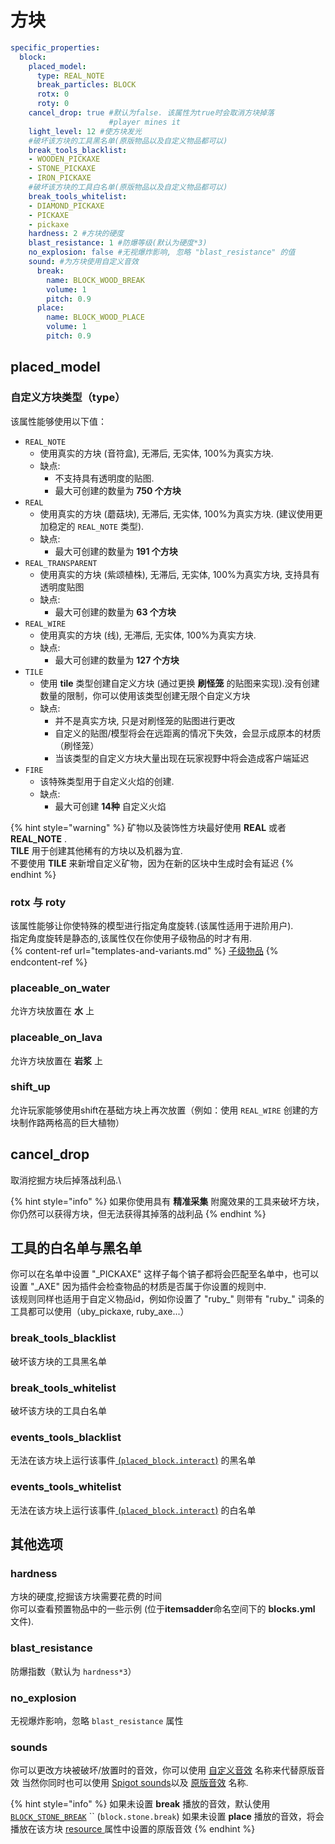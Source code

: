 # 方块

```yaml
specific_properties:
  block:
    placed_model:
      type: REAL_NOTE
      break_particles: BLOCK
      rotx: 0
      roty: 0
    cancel_drop: true #默认为false. 该属性为true时会取消方块掉落
                      #player mines it
    light_level: 12 #使方块发光
    #破坏该方块的工具黑名单(原版物品以及自定义物品都可以)
    break_tools_blacklist:
    - WOODEN_PICKAXE
    - STONE_PICKAXE
    - IRON_PICKAXE
    #破坏该方块的工具白名单(原版物品以及自定义物品都可以)
    break_tools_whitelist:
    - DIAMOND_PICKAXE
    - PICKAXE
    - pickaxe
    hardness: 2 #方块的硬度
    blast_resistance: 1 #防爆等级(默认为硬度*3)
    no_explosion: false #无视爆炸影响, 忽略 "blast_resistance" 的值
    sound: #为方块使用自定义音效
      break:
        name: BLOCK_WOOD_BREAK
        volume: 1
        pitch: 0.9
      place:
        name: BLOCK_WOOD_PLACE
        volume: 1
        pitch: 0.9
```

## placed\_model&#x20;

### 自定义方块类型（type）

该属性能够使用以下值：

* `REAL_NOTE`
  * 使用真实的方块 (音符盒), 无滞后, 无实体, 100%为真实方块.
  * 缺点:&#x20;
    * 不支持具有透明度的贴图.&#x20;
    * 最大可创建的数量为 **750 个方块**
* `REAL`
  * 使用真实的方块 (蘑菇块), 无滞后, 无实体, 100%为真实方块. (建议使用更加稳定的 `REAL_NOTE` 类型).
  * 缺点:&#x20;
    * 最大可创建的数量为 **191 个方块**
* `REAL_TRANSPARENT`
  * 使用真实的方块 (紫颂植株), 无滞后, 无实体, 100%为真实方块, 支持具有透明度贴图
  * 缺点:&#x20;
    * 最大可创建的数量为 **63 个方块** 
* `REAL_WIRE`
  * 使用真实的方块 (线), 无滞后, 无实体, 100%为真实方块.
  * 缺点:&#x20;
    * 最大可创建的数量为 **127 个方块**
* `TILE`
  * 使用 **tile** 类型创建自定义方块 (通过更换 **刷怪笼** 的贴图来实现).没有创建数量的限制，你可以使用该类型创建无限个自定义方块
  * 缺点:
    * 并不是真实方块, 只是对刷怪笼的贴图进行更改
    * 自定义的贴图/模型将会在远距离的情况下失效，会显示成原本的材质（刷怪笼）
    * 当该类型的自定义方块大量出现在玩家视野中将会造成客户端延迟
* `FIRE`
  * 该特殊类型用于自定义火焰的创建.
  * 缺点:&#x20;
    * 最大可创建 **14种** 自定义火焰

{% hint style="warning" %}
矿物以及装饰性方块最好使用 **REAL** 或者 **REAL_NOTE** .\
**TILE** 用于创建其他稀有的方块以及机器为宜.\
不要使用 **TILE** 来新增自定义矿物，因为在新的区块中生成时会有延迟
{% endhint %}

### rotx 与 roty

该属性能够让你使特殊的模型进行指定角度旋转.(该属性适用于进阶用户).\
指定角度旋转是静态的,该属性仅在你使用子级物品的时才有用.\
{% content-ref url="templates-and-variants.md" %}
[子级物品](templates-and-variants.md)
{% endcontent-ref %}


### placeable\_on\_water

允许方块放置在 **水** 上

### **placeable\_on\_lava**

允许方块放置在 **岩浆** 上

### shift\_up

允许玩家能够使用shift在基础方块上再次放置（例如：使用 `REAL_WIRE` 创建的方块制作路两格高的巨大植物）

## cancel\_drop

取消挖掘方块后掉落战利品.\

{% hint style="info" %}
如果你使用具有 **精准采集** 附魔效果的工具来破坏方块，你仍然可以获得方块，但无法获得其掉落的战利品&#x20;
{% endhint %}

## 工具的白名单与黑名单

你可以在名单中设置 "\_PICKAXE" 这样子每个镐子都将会匹配至名单中，也可以设置 "\_AXE" 因为插件会检查物品的材质是否属于你设置的规则中.\
该规则同样也适用于自定义物品id，例如你设置了 "ruby\_" 则带有 "ruby\_" 词条的工具都可以使用（uby\_pickaxe, ruby\_axe...）

### break\_tools\_blacklist

破坏该方块的工具黑名单

### break\_tools\_whitelist

破坏该方块的工具白名单

### events\_tools\_blacklist

无法在该方块上运行该事件[ (`placed_block.interact`)](../events/#list-of-events) 的黑名单

### events\_tools\_whitelist

无法在该方块上运行该事件[ (`placed_block.interact`)](../events/#list-of-events) 的白名单

## 其他选项

### hardness

方块的硬度,挖掘该方块需要花费的时间 \
你可以查看预置物品中的一些示例 (位于**itemsadder**命名空间下的 **blocks.yml** 文件).

### blast\_resistance

防爆指数（默认为 `hardness*3`）

### no\_explosion

无视爆炸影响，忽略 `blast_resistance` 属性

### sounds

你可以更改方块被破坏/放置时的音效，你可以使用 [自定义音效](../../sounds/) 名称来代替原版音效
当然你同时也可以使用 [Spigot sounds](https://hub.spigotmc.org/javadocs/spigot/org/bukkit/Sound.html)以及 [原版音效](https://www.digminecraft.com/lists/sound\_list\_pc.php) 名称.

{% hint style="info" %}
如果未设置 **break** 播放的音效，默认使用 [`BLOCK_STONE_BREAK`](https://hub.spigotmc.org/javadocs/spigot/org/bukkit/Sound.html#BLOCK\_STONE\_BREAK)  ``  (`block.stone.break`)
如果未设置 **place** 播放的音效，将会播放在该方块 [resource ](../resource/) 属性中设置的原版音效
{% endhint %}

